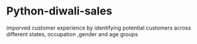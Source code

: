 # Python-diwali-sales
imporved customer experience by identifying potential customers across different states, occupation ,gender and age groups
